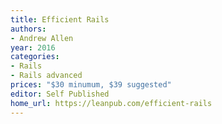 ```yaml
---
title: Efficient Rails
authors:
- Andrew Allen
year: 2016
categories:
- Rails
- Rails advanced
prices: "$30 minumum, $39 suggested"
editor: Self Published
home_url: https://leanpub.com/efficient-rails
---
```

